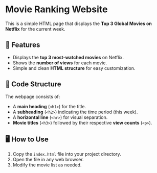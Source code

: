 # Movie Ranking Website  

This is a simple HTML page that displays the **Top 3 Global Movies on Netflix** for the current week.  

## 📌 Features  
- Displays the **top 3 most-watched movies** on Netflix.  
- Shows the **number of views** for each movie.  
- Simple and clean **HTML structure** for easy customization.  

## 📄 Code Structure  

The webpage consists of:  
- A **main heading** (`<h1>`) for the title.  
- A **subheading** (`<h2>`) indicating the time period (this week).  
- A **horizontal line** (`<hr>`) for visual separation.  
- **Movie titles** (`<h3>`) followed by their respective **view counts** (`<p>`).  

## 🖥️ How to Use  
1. Copy the `index.html` file into your project directory.  
2. Open the file in any web browser.  
3. Modify the movie list as needed.  

